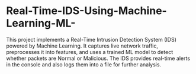 # Real-Time-IDS-Using-Machine-Learning-ML-
This project implements a Real-Time Intrusion Detection System (IDS) powered by Machine Learning. It captures live network traffic, preprocesses it into features, and uses a trained ML model to detect whether packets are Normal or Malicious. The IDS provides real-time alerts in the console and also logs them into a file for further analysis.
